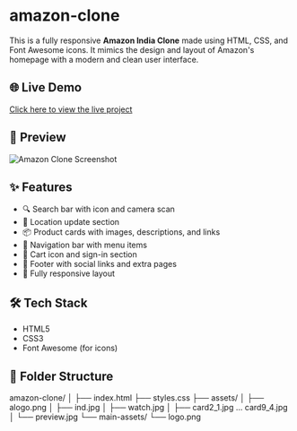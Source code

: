 # amazon-clone

This is a fully responsive **Amazon India Clone** made using HTML, CSS, and Font Awesome icons. It mimics the design and layout of Amazon's homepage with a modern and clean user interface.

## 🌐 Live Demo

[Click here to view the live project](https://your-netlify-link.netlify.app)

## 📸 Preview

![Amazon Clone Screenshot](assets/preview.jpg)

## ✨ Features

- 🔍 Search bar with icon and camera scan
- 📍 Location update section
- 📦 Product cards with images, descriptions, and links
- 🧭 Navigation bar with menu items
- 🛒 Cart icon and sign-in section
- 🧾 Footer with social links and extra pages
- 📱 Fully responsive layout

## 🛠️ Tech Stack

- HTML5
- CSS3
- Font Awesome (for icons)

## 📂 Folder Structure
amazon-clone/
│
├── index.html
├── styles.css
├── assets/
│ ├── alogo.png
│ ├── ind.jpg
│ ├── watch.jpg
│ ├── card2_1.jpg ... card9_4.jpg
│ └── preview.jpg
└── main-assets/
└── logo.png


